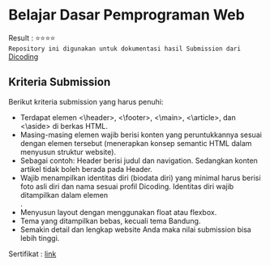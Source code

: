 # Belajar Dasar Pemprograman Web

Result : ⭐⭐⭐⭐ 
<br>`Repository ini digunakan untuk dokumentasi hasil Submission dari` [Dicoding](https://www.dicoding.com/academies/123)

## Kriteria Submission
Berikut kriteria submission yang harus penuhi:

* Terdapat elemen <\header>, <\footer>, <\main>, <\article>, dan <\aside> di berkas HTML.
* Masing-masing elemen wajib berisi konten yang peruntukkannya sesuai dengan elemen tersebut (menerapkan konsep semantic HTML dalam menyusun struktur website).
* Sebagai contoh: Header berisi judul dan navigation. Sedangkan konten artikel tidak boleh berada pada Header.
* Wajib menampilkan identitas diri (biodata diri) yang minimal harus berisi foto asli diri dan nama sesuai profil Dicoding. Identitas diri wajib ditampilkan dalam elemen <aside>.
* Menyusun layout dengan menggunakan float atau flexbox.
* Tema yang ditampilkan bebas, kecuali tema Bandung.
* Semakin detail dan lengkap website Anda maka nilai submission bisa lebih tinggi.
  
 Sertifikat : [link](https://www.dicoding.com/certificates/98XWK59NLXM3)
